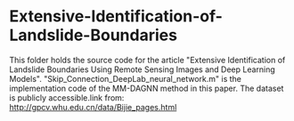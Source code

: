 # Extensive-Identification-of-Landslide-Boundaries
This folder holds the source code for the article "Extensive Identification of Landslide Boundaries Using  Remote Sensing Images and Deep Learning Models". "Skip_Connection_DeepLab_neural_network.m" is the implementation code of the MM-DAGNN method in this paper. The dataset is publicly accessible.link from: http://gpcv.whu.edu.cn/data/Bijie_pages.html
